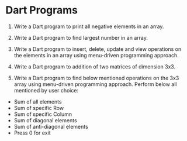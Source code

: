 # Dart Programs

1. Write a Dart program to print all negative elements in an array.

2. Write a Dart program to find largest number in an array.

3. Write a Dart program to insert, delete, update and view operations on the elements in an array using menu-driven programming approach.

4. Write a Dart program to addition of two matrices of dimension 3x3.

5. Write a Dart program to find below mentioned operations on the 3x3 array using menu-driven programming approach.
   Perform below all mentioned by user choice:

- Sum of all elements
- Sum of specific Row
- Sum of specific Column
- Sum of diagonal elements
- Sum of anti-diagonal elements
- Press 0 for exit
